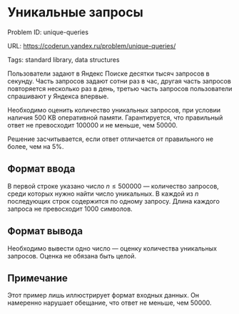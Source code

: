 # Уникальные запросы

Problem ID: unique-queries

URL: https://coderun.yandex.ru/problem/unique-queries/

Tags: standard library, data structures

Пользователи задают в Яндекс Поиске десятки тысяч запросов в секунду. Часть запросов
задают сотни раз в час, другая часть запросов повторяется несколько раз в день,
третью часть запросов пользователи спрашивают у Яндекса впервые.

Необходимо оценить количество уникальных запросов, при условии наличия 500 KB оперативной памяти.
Гарантируется, что правильный ответ не превосходит $100000$ и не меньше, чем $50000$.

Решение засчитывается, если ответ отличается от правильного не более, чем на $5\%$.


## Формат ввода

В первой строке указано число $n \le 500000$ — количество запросов, среди которых нужно
найти число уникальных. В каждой из $n$ последующих строк содержится по одному
запросу. Длина каждого запроса не превосходит $1000$ символов.


## Формат вывода

Необходимо вывести одно число — оценку количества уникальных запросов. Оценка не обязана быть целой.


## Примечание

Этот пример лишь иллюстрирует формат входных данных. Он намеренно нарушает обещание, что ответ не меньше, чем $50000$.

